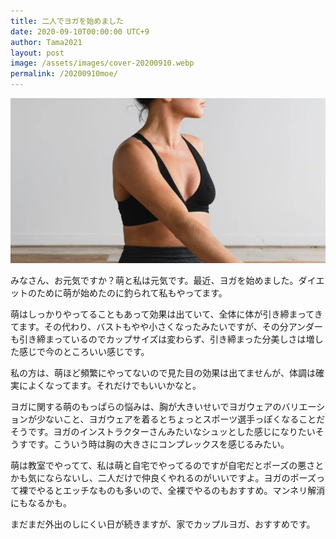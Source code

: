 ```yaml
---
title: 二人でヨガを始めました
date: 2020-09-10T00:00:00 UTC+9
author: Tama2021
layout: post
image: /assets/images/cover-20200910.webp
permalink: /20200910moe/
---
```

![二人でヨガを始めました](/assets/images/cover-20200910.webp)

みなさん、お元気ですか？萌と私は元気です。最近、ヨガを始めました。ダイエットのために萌が始めたのに釣られて私もやってます。

萌はしっかりやってることもあって効果は出ていて、全体に体が引き締まってきてます。その代わり、バストもやや小さくなったみたいですが、その分アンダーも引き締まっているのでカップサイズは変わらず、引き締まった分美しさは増した感じで今のところいい感じです。

私の方は、萌ほど頻繁にやってないので見た目の効果は出てませんが、体調は確実によくなってます。それだけでもいいかなと。

ヨガに関する萌のもっぱらの悩みは、胸が大きいせいでヨガウェアのバリエーションが少ないこと、ヨガウェアを着るとちょっとスポーツ選手っぽくなることだそうです。ヨガのインストラクターさんみたいなシュッとした感じになりたいそうすです。こういう時は胸の大きさにコンプレックスを感じるみたい。

萌は教室でやってて、私は萌と自宅でやってるのですが自宅だとポーズの悪さとかも気にならないし、二人だけで仲良くやれるのがいいですよ。ヨガのポーズって裸でやるとエッチなものも多いので、全裸でやるのもおすすめ。マンネリ解消にもなるかも。

まだまだ外出のしにくい日が続きますが、家でカップルヨガ、おすすめです。
